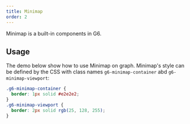 ```yaml
---
title: Minimap
order: 2
---
```


Minimap is a built-in components in G6.

## Usage

The demo below show how to use Minimap on graph. Minimap's style can be defined by the CSS with class names `g6-minimap-container` abd `g6-minimap-viewport`:

```css
.g6-minimap-container {
  border: 1px solid #e2e2e2;
}
.g6-minimap-viewport {
  border: 2px solid rgb(25, 128, 255);
}
```
